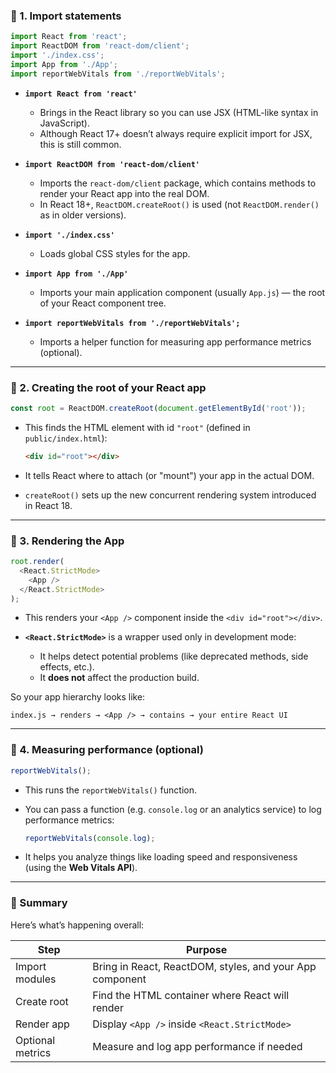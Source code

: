 ### 🔹 1. Import statements

```js
import React from 'react';
import ReactDOM from 'react-dom/client';
import './index.css';
import App from './App';
import reportWebVitals from './reportWebVitals';
```

* **`import React from 'react'`**

  * Brings in the React library so you can use JSX (HTML-like syntax in JavaScript).
  * Although React 17+ doesn’t always require explicit import for JSX, this is still common.

* **`import ReactDOM from 'react-dom/client'`**

  * Imports the `react-dom/client` package, which contains methods to render your React app into the real DOM.
  * In React 18+, `ReactDOM.createRoot()` is used (not `ReactDOM.render()` as in older versions).

* **`import './index.css'`**

  * Loads global CSS styles for the app.

* **`import App from './App'`**

  * Imports your main application component (usually `App.js`) — the root of your React component tree.

* **`import reportWebVitals from './reportWebVitals';`**

  * Imports a helper function for measuring app performance metrics (optional).

---

### 🔹 2. Creating the root of your React app

```js
const root = ReactDOM.createRoot(document.getElementById('root'));
```

* This finds the HTML element with id `"root"` (defined in `public/index.html`):

  ```html
  <div id="root"></div>
  ```
* It tells React where to attach (or "mount") your app in the actual DOM.
* `createRoot()` sets up the new concurrent rendering system introduced in React 18.

---

### 🔹 3. Rendering the App

```js
root.render(
  <React.StrictMode>
    <App />
  </React.StrictMode>
);
```

* This renders your `<App />` component inside the `<div id="root"></div>`.
* **`<React.StrictMode>`** is a wrapper used only in development mode:

  * It helps detect potential problems (like deprecated methods, side effects, etc.).
  * It **does not** affect the production build.

So your app hierarchy looks like:

```
index.js → renders → <App /> → contains → your entire React UI
```

---

### 🔹 4. Measuring performance (optional)

```js
reportWebVitals();
```

* This runs the `reportWebVitals()` function.
* You can pass a function (e.g. `console.log` or an analytics service) to log performance metrics:

  ```js
  reportWebVitals(console.log);
  ```
* It helps you analyze things like loading speed and responsiveness (using the **Web Vitals API**).

---

### 🔹 Summary

Here’s what’s happening overall:

| Step             | Purpose                                                  |
| ---------------- | -------------------------------------------------------- |
| Import modules   | Bring in React, ReactDOM, styles, and your App component |
| Create root      | Find the HTML container where React will render          |
| Render app       | Display `<App />` inside `<React.StrictMode>`            |
| Optional metrics | Measure and log app performance if needed                |

